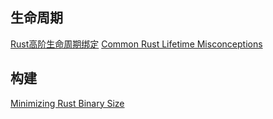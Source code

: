 ## 生命周期

[Rust高阶生命周期绑定](https://xiaopengli89.github.io/posts/rust-hrtbs/)
[Common Rust Lifetime Misconceptions](https://github.com/pretzelhammer/rust-blog/blob/master/posts/common-rust-lifetime-misconceptions.md/)



## 构建

[Minimizing Rust Binary Size](https://github.com/johnthagen/min-sized-rust)

